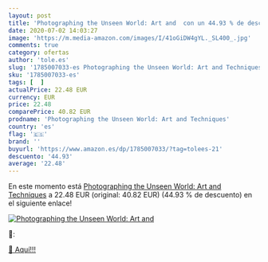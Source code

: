 ```yaml
---
layout: post
title: 'Photographing the Unseen World: Art and  con un 44.93 % de descuento'
date: 2020-07-02 14:03:27
image: 'https://m.media-amazon.com/images/I/41oGiDW4gYL._SL400_.jpg'
comments: true
category: ofertas
author: 'tole.es'
slug: '1785007033-es Photographing the Unseen World: Art and Techniques'
sku: '1785007033-es'
tags: [  ]
actualPrice: 22.48 EUR
currency: EUR
price: 22.48
comparePrice: 40.82 EUR
prodname: 'Photographing the Unseen World: Art and Techniques'
country: 'es'
flag: '🇪🇸'
brand: ''
buyurl: 'https://www.amazon.es/dp/1785007033/?tag=tolees-21'
descuento: '44.93'
average: '22.48'
---
```


En este momento está [Photographing the Unseen World: Art and Techniques](https://www.amazon.es/dp/1785007033/?tag=tolees-21) a 22.48 EUR (original: 40.82 EUR) (44.93 %  de descuento) en el siguiente enlace!

[![Photographing the Unseen World: Art and ](https://m.media-amazon.com/images/I/41oGiDW4gYL._SL400_.jpg)](https://www.amazon.es/dp/1785007033/?tag=tolees-21)

🔎:


[🛒 Aquí!!!](https://www.amazon.es/dp/1785007033/?tag=tolees-21)
